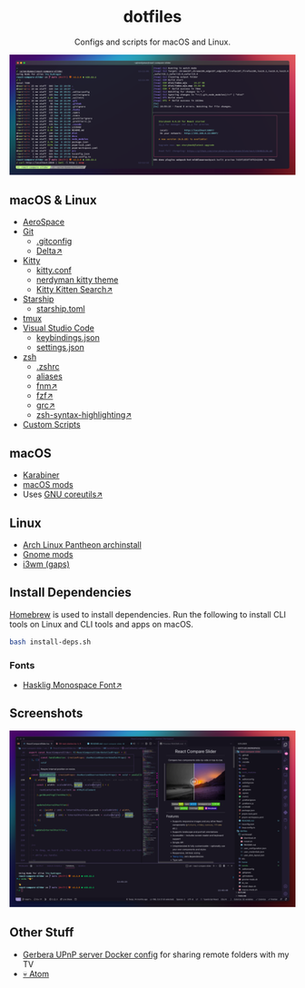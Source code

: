 <div align="center">

<h1>dotfiles</h1>

Configs and scripts for macOS and Linux.

[![Kitty](./scrots/banner.png)](./home/.config/kitty/)

</div>

## macOS & Linux

- [AeroSpace](./home/.config/aerospace)
- [Git](./home/.gitconfig)
  - [.gitconfig](./home/.gitconfig)
  - [Delta↗](https://github.com/dandavison/delta)
- [Kitty](./home/.config/kitty)
  - [kitty.conf](./home/.config/kitty/kitty.conf)
  - [nerdyman kitty theme](./home/.config/kitty/themes/nerdyman.conf)
  - [Kitty Kitten Search↗](https://github.com/trygveaa/kitty-kitten-search)
- [Starship](./home/.config/starship)
  - [starship.toml](./home/.config/starship/starship.toml)
- [tmux](./home/.tmux.conf)
- [Visual Studio Code](./home/.config/Code)
  - [keybindings.json](./home/.config/Code/User/keybindings.json)
  - [settings.json](./home/.config/Code/User/settings.json)
- [zsh](./home/.zshrc)
  - [.zshrc](./home/.zshrc)
  - [aliases](./home/.config/aliases)
  - [fnm↗](https://github.com/Schniz/fnm)
  - [fzf↗](https://github.com/junegunn/fzf)
  - [grc↗](https://github.com/garabik/grc)
  - [zsh-syntax-highlighting↗](https://github.com/zsh-users/zsh-syntax-highlighting)
- [Custom Scripts](./home/.local/bin/)

## macOS

- [Karabiner](./home/.config/karabiner/karabiner.json)
- [macOS mods](./macos-mods.sh)
- Uses [GNU coreutils↗](https://formulae.brew.sh/formula/coreutils)

## Linux

- [Arch Linux Pantheon archinstall](./archinstall/)
- [Gnome mods](./gnome-mods.sh)
- [i3wm (gaps)](./home/.config/i3)

## Install Dependencies

[Homebrew](https://brew.sh/) is used to install dependencies. Run the following to install CLI tools
on Linux and CLI tools and apps on macOS.

```sh
bash install-deps.sh
```

### Fonts

- [Hasklig Monospace Font↗](https://github.com/i-tu/Hasklig)

## Screenshots

[![VS Code](./scrots/vs-code.png)](./home/.config/Code/User/)

## Other Stuff

- [Gerbera UPnP server Docker config](./home/Documents/configs/gerbera/) for sharing remote folders with my TV
- [💀 Atom](./home/.atom)
